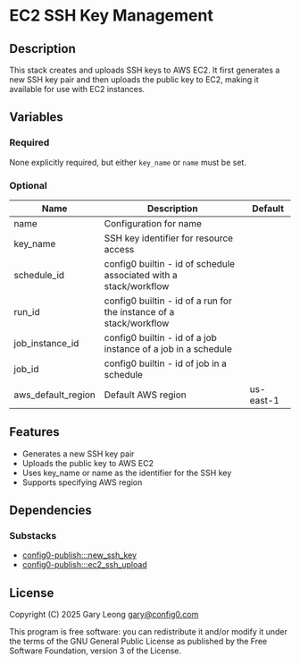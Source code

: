 # EC2 SSH Key Management

## Description

This stack creates and uploads SSH keys to AWS EC2. It first generates a new SSH key pair and then uploads the public key to EC2, making it available for use with EC2 instances.

## Variables

### Required

None explicitly required, but either `key_name` or `name` must be set.

### Optional

| Name | Description | Default |
|------|-------------|---------|
| name | Configuration for name | |
| key_name | SSH key identifier for resource access | |
| schedule_id | config0 builtin - id of schedule associated with a stack/workflow | |
| run_id | config0 builtin - id of a run for the instance of a stack/workflow | |
| job_instance_id | config0 builtin - id of a job instance of a job in a schedule | |
| job_id | config0 builtin - id of job in a schedule | |
| aws_default_region | Default AWS region | us-east-1 |

## Features

- Generates a new SSH key pair
- Uploads the public key to AWS EC2
- Uses key_name or name as the identifier for the SSH key
- Supports specifying AWS region

## Dependencies

### Substacks

- [config0-publish:::new_ssh_key](https://api-app.config0.com/web_api/v1.0/stacks/config0-publish/new_ssh_key)
- [config0-publish:::ec2_ssh_upload](https://api-app.config0.com/web_api/v1.0/stacks/config0-publish/ec2_ssh_upload)

## License

Copyright (C) 2025 Gary Leong <gary@config0.com>

This program is free software: you can redistribute it and/or modify
it under the terms of the GNU General Public License as published by
the Free Software Foundation, version 3 of the License.